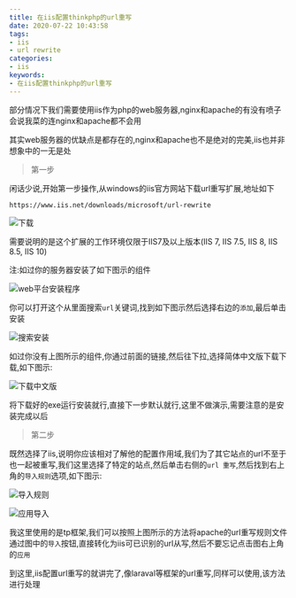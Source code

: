 ```yaml
---
title: 在iis配置thinkphp的url重写
date: 2020-07-22 10:43:58
tags:
- iis
- url rewrite
categories:
- iis
keywords:
- 在iis配置thinkphp的url重写
---
```


部分情况下我们需要使用iis作为php的web服务器,nginx和apache的有没有喷子会说我菜的连nginx和apache都不会用

其实web服务器的优缺点是都存在的,nginx和apache也不是绝对的完美,iis也并非想象中的一无是处
> 第一步

闲话少说,开始第一步操作,从windows的iis官方网站下载url重写扩展,地址如下

    https://www.iis.net/downloads/microsoft/url-rewrite
    

![下载](https://res.imgl.net/hexo/iis-url-rewrite/fa7b1dc6d98c6dd11da97e3543ae19f.png "下载")

需要说明的是这个扩展的工作环境仅限于IIS7及以上版本(IIS 7, IIS 7.5, IIS 8, IIS 8.5, IIS 10)

注:如过你的服务器安装了如下图示的组件


![web平台安装程序](https://res.imgl.net/hexo/iis-url-rewrite/31fb2b11fa8d489d87b03eec859db53.png "web平台安装程序")

你可以打开这个从里面搜索`url`关键词,找到如下图示然后选择右边的`添加`,最后单击安装

![搜索安装](https://res.imgl.net/hexo/iis-url-rewrite/11ea62874149107f223fdf631ce1e3a.png "搜索安装")

如过你没有上图所示的组件,你通过前面的链接,然后往下拉,选择简体中文版下载下载,如下图示:

![下载中文版](https://res.imgl.net/hexo/iis-url-rewrite/4e5447e36b7e2e8d8e41f26872bdfe7.png "下载中文版")

将下载好的exe运行安装就行,直接下一步默认就行,这里不做演示,需要注意的是安装完成以后

> 第二步

既然选择了iis,说明你应该相对了解他的配置作用域,我们为了其它站点的url不至于也一起被重写,我们这里选择了特定的站点,然后单击右侧的`url 重写`,然后找到右上角的`导入规则`选项,如下图示:

![导入规则](https://res.imgl.net/hexo/iis-url-rewrite/2020-07-23_142651.png "导入规则")

![应用导入](https://res.imgl.net/hexo/iis-url-rewrite/a4c3f2eaa3409caf589e8d5932920e3.png "应用导入")

我这里使用的是tp框架,我们可以按照上图所示的方法将apache的url重写规则文件通过图中的`导入`按钮,直接转化为iis可已识别的url从写,然后不要忘记点击图右上角的`应用`

到这里,iis配置url重写的就讲完了,像laraval等框架的url重写,同样可以使用,该方法进行处理